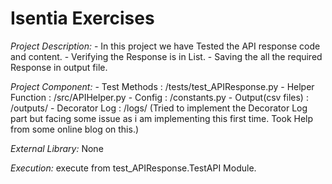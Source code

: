 # Isentia Exercises

 _Project Description:_
    - In this project we have Tested the API response code and content.
    - Verifying the Response is in List.
    - Saving the all the required Response in output file.
    
  _Project Component:_
    - Test Methods      : /tests/test_APIResponse.py
    - Helper Function   : /src/APIHelper.py
    - Config            : /constants.py
    - Output(csv files) : /outputs/
    - Decorator Log     : /logs/
      (Tried to implement the Decorator Log part but facing some issue as i am implementing this first time.
      Took Help from some online blog on this.)
      
  _External Library:_ None
  
  _Execution:_ 
  execute from test_APIResponse.TestAPI Module.
    
    